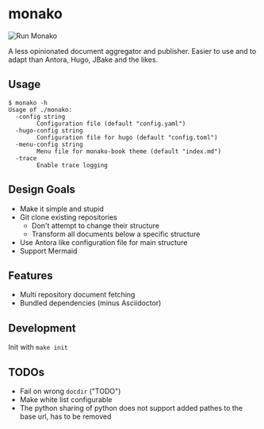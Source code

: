 # monako

![Run Monako](https://github.com/snipem/monako/workflows/Run%20Monako/badge.svg?branch=develop)

A less opinionated document aggregator and publisher. Easier to use and to adapt than Antora, Hugo, JBake and the likes.

## Usage

```
$ monako -h
Usage of ./monako:
  -config string
        Configuration file (default "config.yaml")
  -hugo-config string
        Configuration file for hugo (default "config.toml")
  -menu-config string
        Menu file for monako-book theme (default "index.md")
  -trace
        Enable trace logging
```

## Design Goals

* Make it simple and stupid
* Git clone existing repositories
  * Don't attempt to change their structure
  * Transform all documents below a specific structure
* Use Antora like configuration file for main structure
* Support Mermaid

## Features

* Multi repository document fetching
* Bundled dependencies (minus Asciidoctor)

## Development

Init with `make init`

## TODOs

* Fail on wrong `docdir` ("TODO")
* Make white list configurable
* The python sharing of python does not support added pathes to the base url, has to be removed
